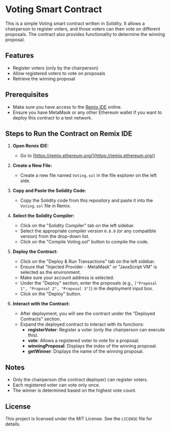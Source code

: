 # Voting Smart Contract

This is a simple Voting smart contract written in Solidity. It allows a chairperson to register voters, and those voters can then vote on different proposals. The contract also provides functionality to determine the winning proposal.

## Features
- Register voters (only by the chairperson)
- Allow registered voters to vote on proposals
- Retrieve the winning proposal

## Prerequisites
- Make sure you have access to the [Remix IDE](https://remix.ethereum.org/) online.
- Ensure you have MetaMask or any other Ethereum wallet if you want to deploy this contract to a test network.

## Steps to Run the Contract on Remix IDE

1. **Open Remix IDE:**
   - Go to [https://remix.ethereum.org/](https://remix.ethereum.org/)

2. **Create a New File:**
   - Create a new file named `Voting.sol` in the file explorer on the left side.

3. **Copy and Paste the Solidity Code:**
   - Copy the Solidity code from this repository and paste it into the `Voting.sol` file in Remix.

4. **Select the Solidity Compiler:**
   - Click on the "Solidity Compiler" tab on the left sidebar.
   - Select the appropriate compiler version `0.8.0` (or any compatible version) from the drop-down list.
   - Click on the "Compile Voting.sol" button to compile the code.

5. **Deploy the Contract:**
   - Click on the "Deploy & Run Transactions" tab on the left sidebar.
   - Ensure that "Injected Provider - MetaMask" or "JavaScript VM" is selected as the environment.
   - Make sure your account address is selected.
   - Under the "Deploy" section, enter the proposals (e.g., `["Proposal 1", "Proposal 2", "Proposal 3"]`) in the deployment input box.
   - Click on the "Deploy" button.

6. **Interact with the Contract:**
   - After deployment, you will see the contract under the "Deployed Contracts" section.
   - Expand the deployed contract to interact with its functions:
     - **registerVoter**: Register a voter (only the chairperson can execute this).
     - **vote**: Allows a registered voter to vote for a proposal.
     - **winningProposal**: Displays the index of the winning proposal.
     - **getWinner**: Displays the name of the winning proposal.

## Notes
- Only the chairperson (the contract deployer) can register voters.
- Each registered voter can vote only once.
- The winner is determined based on the highest vote count.

## License
This project is licensed under the MIT License. See the `LICENSE` file for details.
